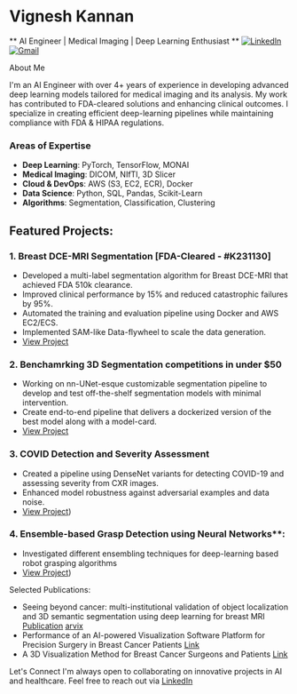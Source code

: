 # Vignesh Kannan
** AI Engineer | Medical Imaging | Deep Learning Enthusiast ** 
[![LinkedIn](https://img.shields.io/badge/LinkedIn-VigneshKannan-blue)](https://www.linkedin.com/in/vigneshkannan/) [![Gmail](https://img.shields.io/badge/Email-gvkannan.work%40gmail.com-red)](mailto:gvkannan.work@gmail.com) 
 
About Me

I'm an AI Engineer with over 4+ years of experience in developing advanced deep learning models tailored for medical imaging and its analysis. My work has contributed to FDA-cleared solutions and enhancing clinical outcomes. I specialize in creating efficient deep-learning pipelines while maintaining compliance with FDA & HIPAA regulations.

### Areas of Expertise
- **Deep Learning**: PyTorch, TensorFlow, MONAI
- **Medical Imaging**: DICOM, NIfTI, 3D Slicer
- **Cloud & DevOps**: AWS (S3, EC2, ECR), Docker
- **Data Science**: Python, SQL, Pandas, Scikit-Learn
- **Algorithms**: Segmentation, Classification, Clustering

## Featured Projects:
### 1. **Breast DCE-MRI Segmentation [FDA-Cleared - #K231130]**
- Developed a multi-label segmentation algorithm for Breast DCE-MRI that achieved FDA 510k clearance.
- Improved clinical performance by 15% and reduced catastrophic failures by 95%.
- Automated the training and evaluation pipeline using Docker and AWS EC2/ECS.
- Implemented SAM-like Data-flywheel to scale the data generation.
- [View Project](#https://simbiosys.com/tumorsight-plan/)

### 2. **Benchamrking 3D Segmentation competitions in under $50**
- Working on nn-UNet-esque customizable segmentation pipeline to develop and test off-the-shelf segmentation models with minimal intervention.
- Create end-to-end pipeline that delivers a dockerized version of the best model along with a model-card.
- [View Project](#[https://simbiosys.com/tumorsight-plan/](https://github.com/gvkannan-explore/AbdomenCT_Seg))

### 3. **COVID Detection and Severity Assessment**
- Created a pipeline using DenseNet variants for detecting COVID-19 and assessing severity from CXR images.
- Enhanced model robustness against adversarial examples and data noise.
- [View Project](#https://github.com/gvigkannan/COVID_CXR))

### 4. Ensemble-based Grasp Detection using Neural Networks**: 
- Investigated different ensembling techniques for deep-learning based robot grasping algorithms
- [View Project](#https://github.com/gvigkannan/Stacking_Cornell/tree/main))



Selected Publications:
* Seeing beyond cancer: multi-institutional validation of object localization and 3D semantic segmentation using deep learning for breast MRI
[Publication](#https://journals.spiedigitallibrary.org/conference-proceedings-of-spie/12927/129270H/Seeing-beyond-cancer--multi-institutional-validation-of-object-localization/10.1117/12.3009341.short)
[arvix](#https://arxiv.org/abs/2311.16213)
* Performance of an AI-powered Visualization Software Platform for Precision Surgery in Breast Cancer Patients
[Link](https://ascopubs.org/doi/10.1200/JCO.2024.42.16_suppl.e12618)
* A 3D Visualization Method for Breast Cancer Surgeons and Patients
[Link](#https://aacrjournals.org/cancerres/article/83/5_Supplement/P4-02-29/717901/Abstract-P4-02-29-A-3D-Visualization-Method-for)

Let's Connect
I'm always open to collaborating on innovative projects in AI and healthcare. Feel free to reach out via [LinkedIn](#https://www.linkedin.com/in/vignesh-k-622127117/)
